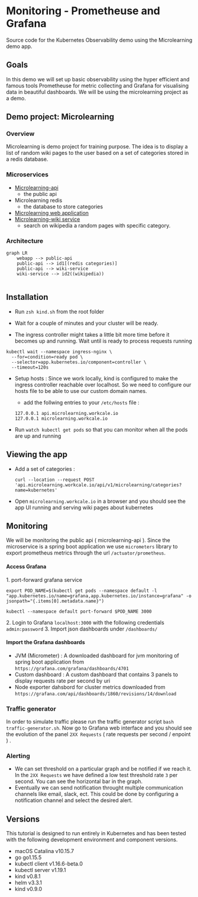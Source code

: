 # Monitoring - Prometheuse and Grafana

Source code for the Kubernetes Observability demo using the Microlearning demo app.

## Goals

In this demo we will set up basic observability using the hyper efficient and famous tools Prometheuse for metric collecting and Grafana for visualising data in beautiful dashboards. We will be using the microlearning project as a demo.

## Demo project: Microlearning

### Overview

Microlearning is demo project for training purpose. The idea is to display a list of random wiki pages to the user based on a set of categories stored in a redis database.

### Microservices

- [Microlearning-api](https://github.com/bdridi/microlearning-api)
  - the public api  
- Microlearning redis 
  - the database to store categories
- [Microlearning web application](https://github.com/bdridi/microlearning-webapp)
- [Microlearning-wiki service](https://github.com/bdridi/microlearning-wiki)
  - search on wikipedia a random pages with specific category. 

### Architecture

```mermaid
graph LR
    webapp --> public-api
    public-api --> id1[(redis categories)]
    public-api --> wiki-service
    wiki-service --> id2((wikipedia))
    
```
## Installation

- Run `zsh kind.sh`  from the root folder

- Wait for a couple of minutes and your cluster will be ready.
  
- The ingress controller might takes a little bit more time before it becomes up and running. Wait until is ready to process requests running

```shell
kubectl wait --namespace ingress-nginx \
  --for=condition=ready pod \
  --selector=app.kubernetes.io/component=controller \
  --timeout=120s
```

- Setup hosts :
Since we work locally, kind is configured to make the ingress controller reachable over localhost. So we need to configure our hosts file to be able to use our custom domain names.

  - add the follwing entries to your `/etc/hosts` file :

  ```shell
  127.0.0.1 api.microlearning.workcale.io
  127.0.0.1 microlearning.workcale.io
  ```

- Run `watch kubectl get pods` so that you can monitor when all the pods are up and running

## Viewing the app

- Add a set of categories :

  `curl --location --request POST 'api.microlearning.workcale.io/api/v1/microlearning/categories?name=kubernetes'`

- Open `microlearning.workcale.io` in a browser and you should see the app UI running and serving wiki pages about kubernetes

## Monitoring

We will be monitoring the public api ( microlearning-api ). Since the microservice is a spring boot application we use `micrometers` library to export prometheus metrics through the url `/actuator/prometheus`.

#### Access Grafana

1\. port-forward grafana service

`export POD_NAME=$(kubectl get pods --namespace default -l "app.kubernetes.io/name=grafana,app.kubernetes.io/instance=grafana" -o jsonpath="{.items[0].metadata.name}")`

`kubectl --namespace default port-forward $POD_NAME 3000`

2\. Login to Grafana `localhost:3000` with the following credentials `admin:password`
3\. Import json dashboards under `/dashboards/`

#### Import the Grafana dashboards

- JVM (Micrometer) : A downloaded dashboard for jvm monitoring of spring boot application from `https://grafana.com/grafana/dashboards/4701`
- Custom dashboard : A custom dashboard that contains 3 panels to display requests rate per second by uri
- Node exporter dahsbord for cluster metrics downloaded from `https://grafana.com/api/dashboards/1860/revisions/14/download`

### Traffic generator

In order to simulate traffic please run the traffic generator script `bash traffic-generator.sh`. Now go to Grafana web interface and you should see the evolution of the panel `2XX Requests` ( rate requests per second / enpoint ) . 

### Alerting

- We can set threshold on a particular graph and be notified if we reach it. In the `2XX Requests` we have defined a low test threshold rate `3` per second. You can see the horizontal bar in the graph.
- Eventually we can send notification throught multiple communication channels like email, slack, ect. This could be done by configuring a notification channel and select the desired alert.

## Versions

This tutorial is designed to run entirely in Kubernetes and has been tested with the following development environment and component versions.

- macOS Catalina v10.15.7
- go go1.15.5
- kubectl client v1.16.6-beta.0
- kubectl server v1.19.1
- kind v0.8.1
- helm v3.3.1
- kind v0.9.0
